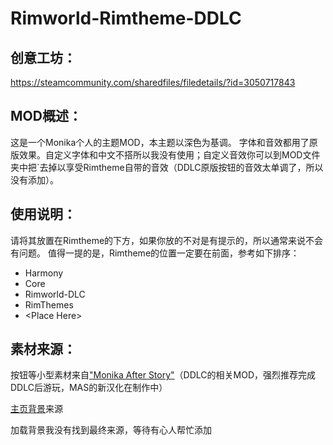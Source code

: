 # Rimworld-Rimtheme-DDLC

## 创意工坊：

https://steamcommunity.com/sharedfiles/filedetails/?id=3050717843	

## MOD概述：

这是一个Monika个人的主题MOD，本主题以深色为基调。
字体和音效都用了原版效果。自定义字体和中文不搭所以我没有使用；自定义音效你可以到MOD文件夹中把`去掉以享受Rimtheme自带的音效（DDLC原版按钮的音效太单调了，所以没有添加）。

## 使用说明：

请将其放置在Rimtheme的下方，如果你放的不对是有提示的，所以通常来说不会有问题。
值得一提的是，Rimtheme的位置一定要在前面，参考如下排序：
* Harmony
* Core
* Rimworld-DLC
* RimThemes
* \<Place Here>

## 素材来源：

按钮等小型素材来自["Monika After Story"](https://www.monikaafterstory.com/)（DDLC的相关MOD，强烈推荐完成DDLC后游玩，MAS的新汉化在制作中）

[主页背景](https://www.pixiv.net/artworks/66770476)来源

加载背景我没有找到最终来源，等待有心人帮忙添加
